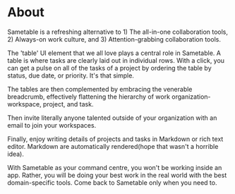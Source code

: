 # About

Sametable is a refreshing alternative to 1) The all-in-one collaboration tools, 2) Always-on work culture, and 3) Attention-grabbing collaboration tools.

The 'table' UI element that we all love plays a central role in Sametable. A table is where tasks are clearly laid out in individual rows. With a click, you can get a pulse on all of the tasks of a project by ordering the table by status, due date, or priority. It's that simple.

The tables are then complemented by embracing the venerable breadcrumb, effectively flattening the hierarchy of work organization-workspace, project, and task.

Then invite literally anyone talented outside of your organization with an email to join your workspaces.

Finally, enjoy writing details of projects and tasks in Markdown or rich text editor. Markdown are automatically rendered(hope that wasn't a horrible idea).

With Sametable as your command centre, you won't be working inside an app. Rather, you will be doing your best work in the real world with the best domain-specific tools. Come back to Sametable only when you need to.

